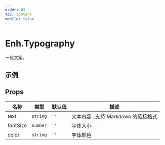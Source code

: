 ```yaml
---
order: 03
toc: content
mobile: false
---
```


# Enh.Typography

一段文案。

## 示例

<code src="./examples/Typography" compact background="#fff"></code>

## Props

| 名称     | 类型     | 默认值 | 描述                                |
| -------- | -------- | ------ | ----------------------------------- |
| text     | `string` | `''`   | 文本内容 , 支持 Markdown 的链接格式 |
| fontSize | `number` | `''`   | 字体大小                            |
| color    | `string` | `''`   | 字体颜色                            |

